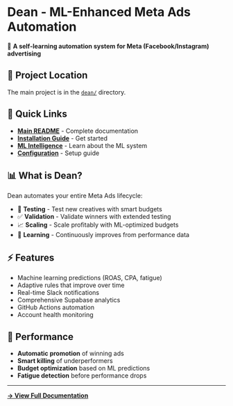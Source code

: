 # Dean - ML-Enhanced Meta Ads Automation

🤖 **A self-learning automation system for Meta (Facebook/Instagram) advertising**

## 📂 Project Location

The main project is in the [`dean/`](dean/) directory.

## 🚀 Quick Links

- **[Main README](dean/README.md)** - Complete documentation
- **[Installation Guide](dean/README.md#-quick-start)** - Get started
- **[ML Intelligence](dean/README.md#-ml-intelligence-system)** - Learn about the ML system
- **[Configuration](dean/docs/CONFIGURATION.md)** - Setup guide

## 📊 What is Dean?

Dean automates your entire Meta Ads lifecycle:
- 🧪 **Testing** - Test new creatives with smart budgets
- ✅ **Validation** - Validate winners with extended testing
- 📈 **Scaling** - Scale profitably with ML-optimized budgets
- 🧠 **Learning** - Continuously improves from performance data

## ⚡ Features

- Machine learning predictions (ROAS, CPA, fatigue)
- Adaptive rules that improve over time
- Real-time Slack notifications
- Comprehensive Supabase analytics
- GitHub Actions automation
- Account health monitoring

## 🎯 Performance

- **Automatic promotion** of winning ads
- **Smart killing** of underperformers
- **Budget optimization** based on ML predictions
- **Fatigue detection** before performance drops

---

**[→ View Full Documentation](dean/README.md)**
